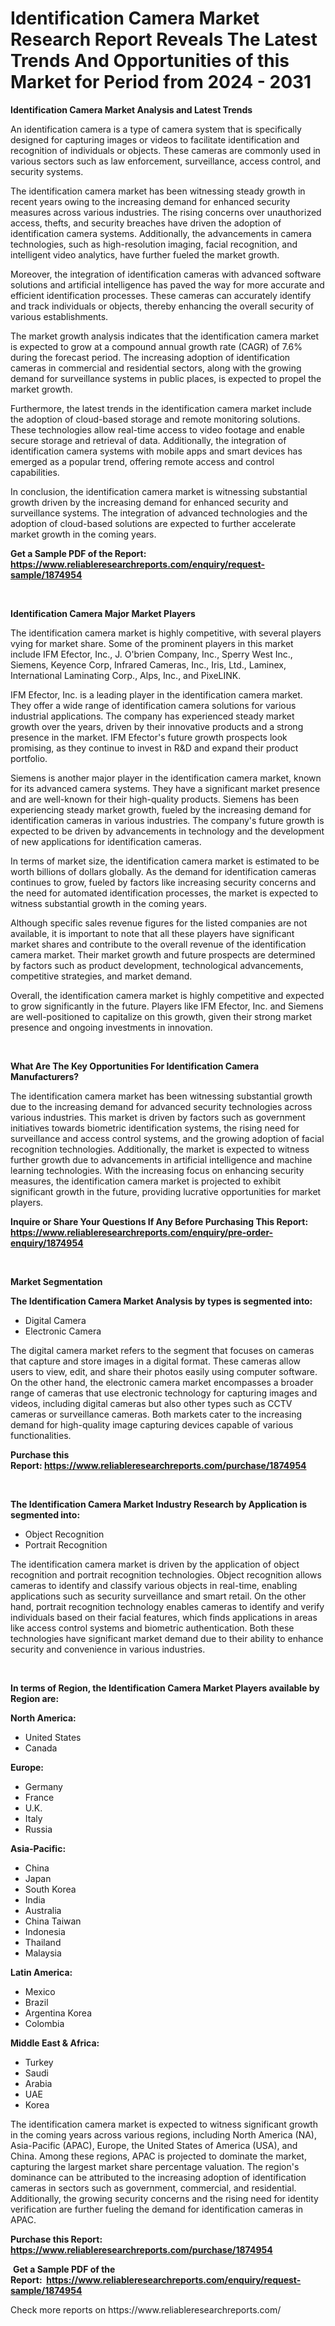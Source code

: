 <p><h1>Identification Camera Market Research Report Reveals The Latest Trends And Opportunities of this Market for Period from 2024 - 2031</h1></p><p><strong>Identification Camera Market Analysis and Latest Trends</strong></p>
<p><p>An identification camera is a type of camera system that is specifically designed for capturing images or videos to facilitate identification and recognition of individuals or objects. These cameras are commonly used in various sectors such as law enforcement, surveillance, access control, and security systems.</p><p>The identification camera market has been witnessing steady growth in recent years owing to the increasing demand for enhanced security measures across various industries. The rising concerns over unauthorized access, thefts, and security breaches have driven the adoption of identification camera systems. Additionally, the advancements in camera technologies, such as high-resolution imaging, facial recognition, and intelligent video analytics, have further fueled the market growth.</p><p>Moreover, the integration of identification cameras with advanced software solutions and artificial intelligence has paved the way for more accurate and efficient identification processes. These cameras can accurately identify and track individuals or objects, thereby enhancing the overall security of various establishments.</p><p>The market growth analysis indicates that the identification camera market is expected to grow at a compound annual growth rate (CAGR) of 7.6% during the forecast period. The increasing adoption of identification cameras in commercial and residential sectors, along with the growing demand for surveillance systems in public places, is expected to propel the market growth.</p><p>Furthermore, the latest trends in the identification camera market include the adoption of cloud-based storage and remote monitoring solutions. These technologies allow real-time access to video footage and enable secure storage and retrieval of data. Additionally, the integration of identification camera systems with mobile apps and smart devices has emerged as a popular trend, offering remote access and control capabilities.</p><p>In conclusion, the identification camera market is witnessing substantial growth driven by the increasing demand for enhanced security and surveillance systems. The integration of advanced technologies and the adoption of cloud-based solutions are expected to further accelerate market growth in the coming years.</p></p>
<p><strong>Get a Sample PDF of the Report:&nbsp; <a href="https://www.reliableresearchreports.com/enquiry/request-sample/1874954">https://www.reliableresearchreports.com/enquiry/request-sample/1874954</a></strong></p>
<p>&nbsp;</p>
<p><strong>Identification Camera Major Market Players</strong></p>
<p><p>The identification camera market is highly competitive, with several players vying for market share. Some of the prominent players in this market include IFM Efector, Inc., J. O'brien Company, Inc., Sperry West Inc., Siemens, Keyence Corp, Infrared Cameras, Inc., Iris, Ltd., Laminex, International Laminating Corp., Alps, Inc., and PixeLINK.</p><p>IFM Efector, Inc. is a leading player in the identification camera market. They offer a wide range of identification camera solutions for various industrial applications. The company has experienced steady market growth over the years, driven by their innovative products and a strong presence in the market. IFM Efector's future growth prospects look promising, as they continue to invest in R&D and expand their product portfolio.</p><p>Siemens is another major player in the identification camera market, known for its advanced camera systems. They have a significant market presence and are well-known for their high-quality products. Siemens has been experiencing steady market growth, fueled by the increasing demand for identification cameras in various industries. The company's future growth is expected to be driven by advancements in technology and the development of new applications for identification cameras.</p><p>In terms of market size, the identification camera market is estimated to be worth billions of dollars globally. As the demand for identification cameras continues to grow, fueled by factors like increasing security concerns and the need for automated identification processes, the market is expected to witness substantial growth in the coming years.</p><p>Although specific sales revenue figures for the listed companies are not available, it is important to note that all these players have significant market shares and contribute to the overall revenue of the identification camera market. Their market growth and future prospects are determined by factors such as product development, technological advancements, competitive strategies, and market demand.</p><p>Overall, the identification camera market is highly competitive and expected to grow significantly in the future. Players like IFM Efector, Inc. and Siemens are well-positioned to capitalize on this growth, given their strong market presence and ongoing investments in innovation.</p></p>
<p>&nbsp;</p>
<p><strong>What Are The Key Opportunities For Identification Camera Manufacturers?</strong></p>
<p><p>The identification camera market has been witnessing substantial growth due to the increasing demand for advanced security technologies across various industries. This market is driven by factors such as government initiatives towards biometric identification systems, the rising need for surveillance and access control systems, and the growing adoption of facial recognition technologies. Additionally, the market is expected to witness further growth due to advancements in artificial intelligence and machine learning technologies. With the increasing focus on enhancing security measures, the identification camera market is projected to exhibit significant growth in the future, providing lucrative opportunities for market players.</p></p>
<p><strong>Inquire or Share Your Questions If Any Before Purchasing This Report: <a href="https://www.reliableresearchreports.com/enquiry/pre-order-enquiry/1874954">https://www.reliableresearchreports.com/enquiry/pre-order-enquiry/1874954</a></strong></p>
<p>&nbsp;</p>
<p><strong>Market Segmentation</strong></p>
<p><strong>The Identification Camera Market Analysis by types is segmented into:</strong></p>
<p><ul><li>Digital Camera</li><li>Electronic Camera</li></ul></p>
<p><p>The digital camera market refers to the segment that focuses on cameras that capture and store images in a digital format. These cameras allow users to view, edit, and share their photos easily using computer software. On the other hand, the electronic camera market encompasses a broader range of cameras that use electronic technology for capturing images and videos, including digital cameras but also other types such as CCTV cameras or surveillance cameras. Both markets cater to the increasing demand for high-quality image capturing devices capable of various functionalities.</p></p>
<p><strong>Purchase this Report:&nbsp;<a href="https://www.reliableresearchreports.com/purchase/1874954">https://www.reliableresearchreports.com/purchase/1874954</a></strong></p>
<p>&nbsp;</p>
<p><strong>The Identification Camera Market Industry Research by Application is segmented into:</strong></p>
<p><ul><li>Object Recognition</li><li>Portrait Recognition</li></ul></p>
<p><p>The identification camera market is driven by the application of object recognition and portrait recognition technologies. Object recognition allows cameras to identify and classify various objects in real-time, enabling applications such as security surveillance and smart retail. On the other hand, portrait recognition technology enables cameras to identify and verify individuals based on their facial features, which finds applications in areas like access control systems and biometric authentication. Both these technologies have significant market demand due to their ability to enhance security and convenience in various industries.</p></p>
<p>&nbsp;</p>
<p><strong>In terms of Region, the Identification Camera Market Players available by Region are:</strong></p>
<p>
    <p> <strong> North America: </strong>
        <ul>
            <li>United States</li>
            <li>Canada</li>
        </ul>
        </p> 
    <p> <strong> Europe: </strong>
        <ul>
            <li>Germany</li>
            <li>France</li>
            <li>U.K.</li>
            <li>Italy</li>
            <li>Russia</li>
        </ul>
        </p> 
    <p> <strong> Asia-Pacific: </strong>
        <ul>
            <li>China</li>
            <li>Japan</li>
            <li>South Korea</li>
            <li>India</li>
            <li>Australia</li>
            <li>China Taiwan</li>
            <li>Indonesia</li>
            <li>Thailand</li>
            <li>Malaysia</li>
        </ul>
        </p> 
    <p> <strong> Latin America: </strong>
        <ul>
            <li>Mexico</li>
            <li>Brazil</li>
            <li>Argentina Korea</li>
            <li>Colombia</li>
        </ul>
        </p> 
    <p> <strong> Middle East & Africa: </strong>
        <ul>
            <li>Turkey</li>
            <li>Saudi</li>
            <li>Arabia</li>
            <li>UAE</li>
            <li>Korea</li>
        </ul>
    </p>
    </p>
<p><p>The identification camera market is expected to witness significant growth in the coming years across various regions, including North America (NA), Asia-Pacific (APAC), Europe, the United States of America (USA), and China. Among these regions, APAC is projected to dominate the market, capturing the largest market share percentage valuation. The region's dominance can be attributed to the increasing adoption of identification cameras in sectors such as government, commercial, and residential. Additionally, the growing security concerns and the rising need for identity verification are further fueling the demand for identification cameras in APAC.</p></p>
<p><strong>Purchase this Report: <a href="https://www.reliableresearchreports.com/purchase/1874954">https://www.reliableresearchreports.com/purchase/1874954</a></strong></p>
<p>&nbsp;<strong>Get a Sample PDF of the Report:&nbsp;&nbsp;<a href="https://www.reliableresearchreports.com/enquiry/request-sample/1874954">https://www.reliableresearchreports.com/enquiry/request-sample/1874954</a></strong></p>
<p><strong></strong></p>
<p>Check more reports on https://www.reliableresearchreports.com/</p>